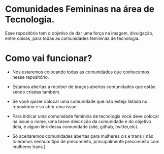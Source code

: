 # Comunidades Femininas na área de Tecnologia.

Esse repositório tem o objetivo de dar uma força na imagem, divulgação, entre coisas, para todas as comunidades femininas de tecnologia.

# Como vai funcionar?

- Nos estaremos colocando todas as comunidades que conhecemos nesse repositório.

- Estamos abertas a receber de braços abertos comunidades que estão sendo criadas também.

- Se você quiser colocar uma comunidade que não esteja listada no repositório e só abrir uma issue.

- Para indicar uma comunidade feminina de tecnologia você deve colocar na issue o nome, uma breve descrição da comunidade e do objetivo dela, e algum link dessa comunidade (site, github, twitter,etc).

- Só aceitaremos comunidades abertas para mulheres cis e trans ( não toleramos nenhum tipo de preconceito, principalmente preconceito com mulheres trans.)

